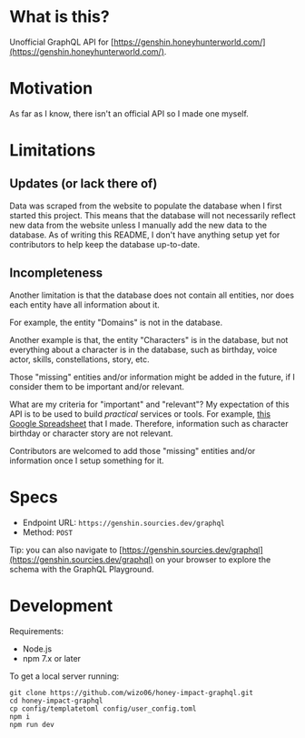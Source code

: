 # What is this?

Unofficial GraphQL API for [https://genshin.honeyhunterworld.com/](https://genshin.honeyhunterworld.com/).

# Motivation

As far as I know, there isn't an official API so I made one myself.

# Limitations

## Updates (or lack there of)

Data was scraped from the website to populate the database when I first started this project. This means that the database will not necessarily reflect new data from the website unless I manually add the new data to the database. As of writing this README, I don't have anything setup yet for contributors to help keep the database up-to-date.

## Incompleteness

Another limitation is that the database does not contain all entities, nor does each entity have all information about it.

For example, the entity "Domains" is not in the database.

Another example is that, the entity "Characters" is in the database, but not everything about a character is in the database, such as birthday, voice actor, skills, constellations, story, etc.

Those "missing" entities and/or information might be added in the future, if I consider them to be important and/or relevant.

What are my criteria for "important" and "relevant"? My expectation of this API is to be used to build *practical* services or tools. For example, [this Google Spreadsheet](https://genshin-sched.web.app/) that I made. Therefore, information such as character birthday or character story are not relevant.

Contributors are welcomed to add those "missing" entities and/or information once I setup something for it.

# Specs

- Endpoint URL: `https://genshin.sourcies.dev/graphql`
- Method: `POST`

Tip: you can also navigate to [https://genshin.sourcies.dev/graphql](https://genshin.sourcies.dev/graphql) on your browser to explore the schema with the GraphQL Playground.

# Development

Requirements:

- Node.js
- npm 7.x or later

To get a local server running:

```
git clone https://github.com/wizo06/honey-impact-graphql.git
cd honey-impact-graphql
cp config/templatetoml config/user_config.toml
npm i
npm run dev
```